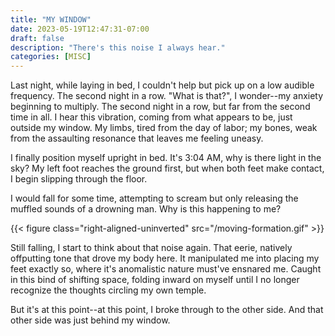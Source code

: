 ```yaml
---
title: "MY WINDOW"
date: 2023-05-19T12:47:31-07:00
draft: false
description: "There's this noise I always hear."
categories: [MISC]
---
```


Last night, while laying in bed, I couldn't help but pick up on a low audible frequency. The second night in a row. "What is that?", I wonder--my anxiety beginning to multiply.
The second night in a row, but far from the second time in all. I hear this vibration, coming from what appears to be, just outside my window. My limbs, tired from the day of labor; my bones, weak from the assaulting resonance that leaves me feeling uneasy.

I finally position myself upright in bed. It's 3:04 AM, why is there light in the sky? My left foot reaches the ground first, but when both feet make contact, I begin slipping through the floor. 

I would fall for some time, attempting to scream but only releasing the muffled sounds of a drowning man. Why is this happening to me? 

{{< figure class="right-aligned-uninverted" src="/moving-formation.gif" >}}

Still falling, I start to think about that noise again. That eerie, natively offputting tone that drove my body here. It manipulated me into placing my feet exactly so, where it's anomalistic nature must've ensnared me. Caught in this bind of shifting space, folding inward on myself until I no longer recognize the thoughts circling my own temple.

But it's at this point--at this point, I broke through to the other side. And that other side was just behind my window.

